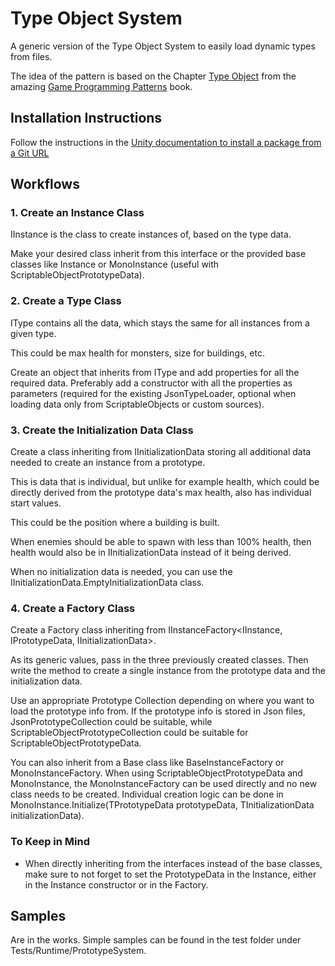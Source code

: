 # Type Object System

A generic version of the Type Object System to easily load dynamic types from files.

The idea of the pattern is based on the Chapter [Type Object](https://gameprogrammingpatterns.com/type-object.html) 
from the amazing [Game Programming Patterns](https://gameprogrammingpatterns.com/) book.

[//]: # (## Overview)

## Installation Instructions

Follow the instructions in the [Unity documentation to install a package from a Git URL](https://docs.unity3d.com/6000.1/Documentation/Manual/upm-ui-giturl.html)

## Workflows

### 1. Create an Instance Class 
IInstance<IType> is the class to create instances of, based on the type data.

Make your desired class inherit from this interface or the provided base classes like Instance or MonoInstance (useful with ScriptableObjectPrototypeData).

### 2. Create a Type Class
IType contains all the data, which stays the same for all instances from a given type.

This could be max health for monsters, size for buildings, etc.

Create an object that inherits from IType and add properties for all the required data.
Preferably add a constructor with all the properties as parameters (required for the existing JsonTypeLoader, optional when loading data only from ScriptableObjects or custom sources).

### 3. Create the Initialization Data Class
Create a class inheriting from IInitializationData storing all additional data needed to create an instance from a prototype.

This is data that is individual, but unlike for example health, which could be directly derived from the prototype data's max health, also has individual start values.

This could be the position where a building is built.

When enemies should be able to spawn with less than 100% health, then health would also be in IInitializationData instead of it being derived. 

When no initialization data is needed, you can use the IInitializationData.EmptyInitializationData class.

### 4. Create a Factory Class
Create a Factory class inheriting from IInstanceFactory<IInstance<IPrototypeData>, IPrototypeData, IInitializationData>.

As its generic values, pass in the three previously created classes. Then write the method to create a single instance from the prototype data and the initialization data.

Use an appropriate Prototype Collection depending on where you want to load the prototype info from. If the prototype info is stored in Json files, JsonPrototypeCollection could be suitable, while ScriptableObjectPrototypeCollection could be suitable for ScriptableObjectPrototypeData.

You can also inherit from a Base class like BaseInstanceFactory or MonoInstanceFactory. When using ScriptableObjectPrototypeData and MonoInstance, the MonoInstanceFactory can be used directly and no new class needs to be created. Individual creation logic can be done in MonoInstance.Initialize(TPrototypeData prototypeData, TInitializationData initializationData).

### To Keep in Mind
- When directly inheriting from the interfaces instead of the base classes, make sure to not forget to set the PrototypeData in the Instance, either in the Instance constructor or in the Factory.

## Samples

Are in the works. Simple samples can be found in the test folder under Tests/Runtime/PrototypeSystem. 
